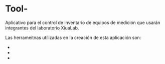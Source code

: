 # Tool-
Aplicativo para el control de inventario de equipos de medición 
que usarán integrantes del laboratorio XiuaLab.

Las herrameitnas utilizadas en la creación de esta aplicación son:

* 
*
*
